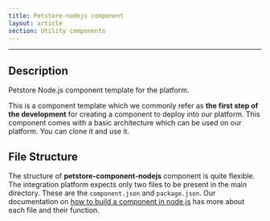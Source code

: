 ```yaml
---
title: Petstore-nodejs component
layout: article
section: Utility components
---
```

---
## Description

Petstore Node.js component template for the platform.

This is a component template which we commonly refer as **the first step of the development**
for creating a component to deploy into our platform. This component comes with
a basic architecture which can be used on our platform. You can clone it and use it.

## File Structure

The structure of **petstore-component-nodejs** component is quite flexible. The
integration platform expects only two files to be present in the main directory.
These are the `component.json` and `package.json`. Our documentation on
[how to build a component in node.js](/guides/building-nodejs-component.html)
has more about each file and their function.
